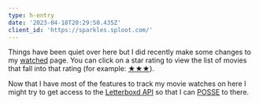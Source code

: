 ```yaml
---
type: h-entry
date: '2023-04-18T20:29:50.435Z'
client_id: 'https://sparkles.sploot.com/'
---
```

Things have been quiet over here but I did recently make some changes to my [watched](/watched) page. You can click on a star rating to view the list of movies that fall into that rating (for example: [★★★](/watched/rated/3)).

Now that I have most of the features to track my movie watches on here I might try to get access to the [Letterboxd API](https://letterboxd.com/api-beta/) so that I can [POSSE](https://indieweb.org/POSSE) to there.
